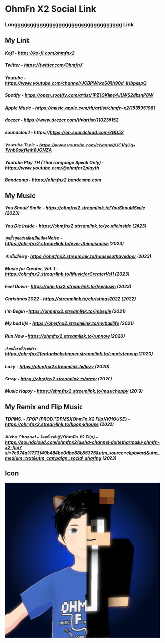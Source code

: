 # OhmFn X2 Social Link
### Longggggggggggggggggggggggggggggggggg Link
## My Link
##### Kofi - https://ko-fi.com/ohmfnx2
##### Twitter - https://twitter.com/OhmfnX
##### Youtube - https://www.youtube.com/channel/UCBPWrkeS8Rh90d_IHbpespQ
##### Spotify - https://open.spotify.com/artist/1PZ1GKlme4JLWS2dbsnP8W
##### Apple Music - https://music.apple.com/th/artist/ohmfn-x2/1535951981
##### deezer - https://www.deezer.com/th/artist/110239152
##### soundcloud - https://https://on.soundcloud.com/RGD52
##### Youtube Topic - https://www.youtube.com/channel/UCVgUg-1Vnb9okfVnh8JONZA
##### Youtube Play TH (Thai Language Speak Only) - https://www.youtube.com/@ohmfnx2playth
##### Bandcamp - https://ohmfnx2.bandcamp.com

## My Music
##### You Should Smile - https://ohmfnx2.streamlink.to/YouShouldSmile (2023)
##### You Die Inside - https://ohmfnx2.streamlink.to/youdieinside (2023)
##### ทุกสิ่งทุกอย่างต้องเป็นเสียง Noise - https://ohmfnx2.streamlink.to/everythingisnoise (2023)
##### บ้านไม่มีประตู - https://ohmfnx2.streamlink.to/housenothavedoor (2023)
##### Music for Creater, Vol. 1 - https://ohmfnx2.streamlink.to/MusicforCreaterVol1 (2023)
##### Feel Down - https://ohmfnx2.streamlink.to/feeldown (2023)
##### Christmas 2022 - https://streamlink.to/christmas2022 (2022)
##### I'm Begin - https://ohmfnx2.streamlink.to/imbegin (2021)
##### My bad life - https://ohmfnx2.streamlink.to/mybadlife (2021)
##### Run Now - https://ohmfnx2.streamlink.to/runnow (2020)
##### ถ้วยน้ำชาที่ว่างปล่าว - https://ohmfnx2featunlockstepper.streamlink.to/emptyteacup (2020)
##### Lazy - https://ohmfnx2.streamlink.to/lazy (2020)
##### Stroy - https://ohmfnx2.streamlink.to/stroy (2020)
##### Music Happy - https://ohmfnx2.streamlink.to/musichappy (2019)
## My Remix and Flip Music
##### TDPMS. - KPOP (PROD.TDPMS)[OhmFn X2 Flip]{KHOUSE} - https://ohmfnx2.streamlink.to/kpop-khouse (2022)
##### Aisha Channel - โดยที่เธอไม่รู้ (OhmFn X2 Flip) - https://soundcloud.com/ohmfnx2/aisha-channel-doitetharmailu-ohmfn-x2-flip?si=7c674a91773f49b484be0dbc88b85375&utm_source=clipboard&utm_medium=text&utm_campaign=social_sharing (2023)
## Icon
![alt text](https://github.com/OhmFnX2/Social-Link/blob/main/New%20OhmFn%20X2.png?raw=true "MY ICON")
